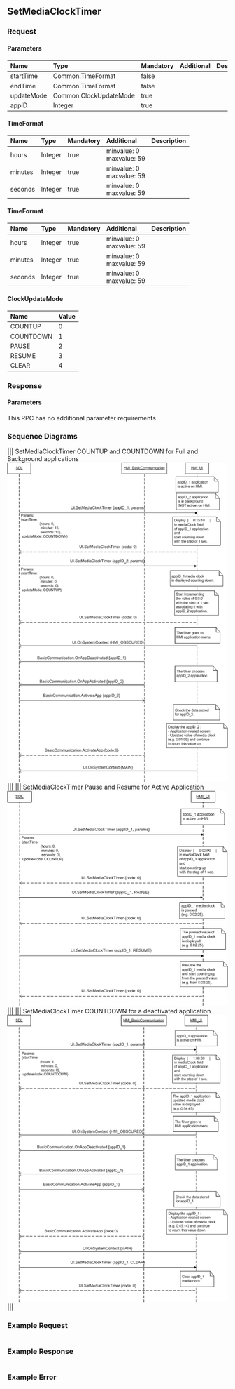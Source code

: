 ## SetMediaClockTimer


### Request

#### Parameters

|Name|Type|Mandatory|Additional|Description|
|:---|:---|:--------|:---------|:----------|
|startTime|Common.TimeFormat|false|||
|endTime|Common.TimeFormat|false|||
|updateMode|Common.ClockUpdateMode|true|||
|appID|Integer|true|||

#### TimeFormat

|Name|Type|Mandatory|Additional|Description|
|:---|:---|:--------|:---------|:----------|
|hours|Integer|true|minvalue: 0<br>maxvalue: 59||
|minutes|Integer|true|minvalue: 0<br>maxvalue: 59||
|seconds|Integer|true|minvalue: 0<br>maxvalue: 59||

#### TimeFormat

|Name|Type|Mandatory|Additional|Description|
|:---|:---|:--------|:---------|:----------|
|hours|Integer|true|minvalue: 0<br>maxvalue: 59||
|minutes|Integer|true|minvalue: 0<br>maxvalue: 59||
|seconds|Integer|true|minvalue: 0<br>maxvalue: 59||

#### ClockUpdateMode

|Name|Value|
|:---|:----|
|COUNTUP|0|
|COUNTDOWN|1|
|PAUSE|2|
|RESUME|3|
|CLEAR|4|

### Response

#### Parameters

This RPC has no additional parameter requirements

### Sequence Diagrams
|||
SetMediaClockTimer COUNTUP and COUNTDOWN for Full and Background applications
![SetMediaClockTimer](./assets/SetMediaClockTimerUpDownFullBackground.png)
|||
|||
SetMediaClockTimer Pause and Resume for Active Application
![SetMediaClockTimer](./assets/SetMediaClockTimerPauseResumeActive.png)
|||
|||
SetMediaClockTimer COUNTDOWN for a deactivated application
![SetMediaClockTimer](./assets/SetMediaClockTimerDownDeactivate.png)
|||

### Example Request

```json

```
### Example Response

```json

```

### Example Error

```json

```
